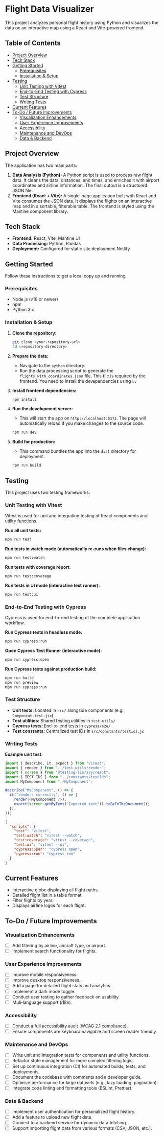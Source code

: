# Flight Data Visualizer

This project analyzes personal flight history using Python and visualizes the data on an interactive map using a React and Vite-powered frontend.

## Table of Contents

- [Project Overview](#project-overview)
- [Tech Stack](#tech-stack)
- [Getting Started](#getting-started)
    - [Prerequisites](#prerequisites)
    - [Installation & Setup](#installation--setup)
- [Testing](#testing)
    - [Unit Testing with Vitest](#unit-testing-with-vitest)
    - [End-to-End Testing with Cypress](#end-to-end-testing-with-cypress)
    - [Test Structure](#test-structure)
    - [Writing Tests](#writing-tests)
- [Current Features](#current-features)
- [To-Do / Future Improvements](#to-do--future-improvements)
    - [Visualization Enhancements](#visualization-enhancements)
    - [User Experience Improvements](#user-experience-improvements)
    - [Accessibility](#accessibility)
    - [Maintenance and DevOps](#maintenance-and-devops)
    - [Data & Backend](#data--backend)

## Project Overview

The application has two main parts:

1.  **Data Analysis (Python):** A Python script is used to process raw flight data. It cleans the data, distances, and times, and enriches it with airport coordinates and airline information. The final output is a structured JSON file.
2.  **Frontend (React + Vite):** A single-page application built with React and Vite consumes the JSON data. It displays the flights on an interactive map and in a sortable, filterable table. The frontend is styled using the Mantine component library.

## Tech Stack

*   **Frontend:** React, Vite, Mantine UI
*   **Data Processing:** Python, Pandas
*   **Deployment:** Configured for static site deployment Netlify

## Getting Started

Follow these instructions to get a local copy up and running.

### Prerequisites

*   Node.js (v18 or newer)
*   npm
*   Python 3.x

### Installation & Setup

1.  **Clone the repository:**
    ```bash
    git clone <your-repository-url>
    cd <repository-directory>
    ```

2.  **Prepare the data:**
    *   Navigate to the `python` directory.
    *   Run the data processing script to generate the `flights_with_coordinates.json` file. This file is required by the frontend. You need to install the devependencies using `uv`

3.  **Install frontend dependencies:**
    ```bash
    npm install
    ```

4.  **Run the development server:**
    *   This will start the app on `http://localhost:5173`. The page will automatically reload if you make changes to the source code.
    ```bash
    npm run dev
    ```

5.  **Build for production:**
    *   This command bundles the app into the `dist` directory for deployment.
    ```bash
    npm run build
    ```



## Testing

This project uses two testing frameworks:

### Unit Testing with Vitest

Vitest is used for unit and integration testing of React components and utility functions.

**Run all unit tests:**
```bash
npm run test
```

**Run tests in watch mode (automatically re-runs when files change):**
```bash
npm run test:watch
```

**Run tests with coverage report:**
```bash
npm run test:coverage
```

**Run tests in UI mode (interactive test runner):**
```bash
npm run test:ui
```

### End-to-End Testing with Cypress

Cypress is used for end-to-end testing of the complete application workflow.

**Run Cypress tests in headless mode:**
```bash
npm run cypress:run
```

**Open Cypress Test Runner (interactive mode):**
```bash
npm run cypress:open
```

**Run Cypress tests against production build:**
```bash
npm run build
npm run preview
npm run cypress:run
```

### Test Structure

- **Unit tests:** Located in `src/` alongside components (e.g., `Component.test.jsx`)
- **Test utilities:** Shared testing utilities in `test-utils/`
- **Cypress tests:** End-to-end tests in `cypress/e2e/`
- **Test constants:** Centralized test IDs in `src/constants/testIds.js`

### Writing Tests

**Example unit test:**
```javascript
import { describe, it, expect } from "vitest";
import { render } from "../test-utils/render";
import { screen } from "@testing-library/react";
import { TEST_IDS } from "../constants/testIds";
import MyComponent from "./MyComponent";

describe("MyComponent", () => {
  it("renders correctly", () => {
    render(<MyComponent />);
    expect(screen.getByText("Expected text")).toBeInTheDocument();
  });
});
```

```json
{
  "scripts": {
    "test": "vitest",
    "test:watch": "vitest --watch",
    "test:coverage": "vitest --coverage",
    "test:ui": "vitest --ui",
    "cypress:open": "cypress open",
    "cypress:run": "cypress run"
  }
}
```

## Current Features

*   Interactive globe displaying all flight paths.
*   Detailed flight list in a table format.
*   Filter flights by year.
*   Displays airline logos for each flight.

## To-Do / Future Improvements

### Visualization Enhancements
* [ ] Add filtering by airline, aircraft type, or airport.
* [ ] Implement search functionality for flights.

### User Experience Improvements
* [ ] Improve mobile responsiveness.
* [ ] Improve desktop responsiveness.
* [ ] Add a page for detailed flight stats and analytics.
* [ ] Implement a dark mode toggle.
* [ ] Conduct user testing to gather feedback on usability.
* [ ] Muli-language support (i18n).

### Accessibility
* [ ] Conduct a full accessibility audit (WCAG 2.1 compliance).
* [ ] Ensure components are keyboard navigable and screen reader friendly.

### Maintenance and DevOps
* [ ] Write unit and integration tests for components and utility functions.
* [ ] Refactor state management for more complex filtering logic.
* [ ] Set up continuous integration (CI) for automated builds, tests, and deployments.
* [ ] Document the codebase with comments and a developer guide.
* [ ] Optimize performance for large datasets (e.g., lazy loading, pagination).
* [ ] Integrate code linting and formatting tools (ESLint, Prettier).

### Data & Backend
* [ ] Implement user authentication for personalized flight history.
* [ ] Add a feature to upload new flight data.
* [ ] Connect to a backend service for dynamic data fetching.
* [ ] Support importing flight data from various formats (CSV, JSON, etc.).
